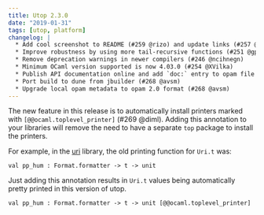 ```yaml
---
title: Utop 2.3.0
date: "2019-01-31"
tags: [utop, platform]
changelog: |
  * Add cool screenshot to README (#259 @rizo) and update links (#257 @bobot)
  * Improve robustness by using more tail-recursive functions (#251 @gpetiot)
  * Remove deprecation warnings in newer compilers (#246 @ncihnegn)
  * Minimum OCaml version supported is now 4.03.0 (#254 @XVilka)
  * Publish API documentation online and add `doc:` entry to opam file (#270 @avsm)
  * Port build to dune from jbuilder (#268 @avsm)
  * Upgrade local opam metadata to opam 2.0 format (#268 @avsm)
---
```


The new feature in this release is to automatically install
printers marked with `[@@ocaml.toplevel_printer]` (#269 @diml).
Adding this annotation to your libraries will remove the need
to have a separate `top` package to install the printers.

For example, in the [uri](https://github.com/mirage/ocaml-uri)
library, the old printing function for `Uri.t` was:

```
val pp_hum : Format.formatter -> t -> unit
```

Just adding this annotation results in `Uri.t` values being automatically
pretty printed in this version of utop.

```
val pp_hum : Format.formatter -> t -> unit [@@ocaml.toplevel_printer]
```
